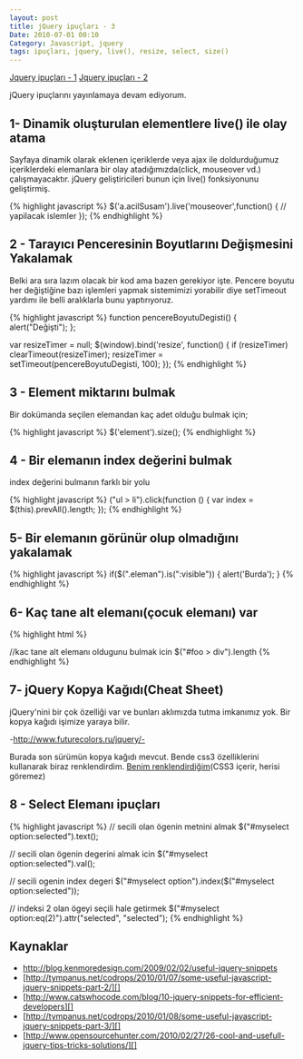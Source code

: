 ```yaml
---
layout: post
title: jQuery ipuçları - 3
Date: 2010-07-01 00:10
Category: Javascript, jquery
tags: ipuçları, jquery, live(), resize, select, size()
---
```


[Jquery ipuçları - 1][]
[Jquery ipuçları - 2][]

jQuery ipuçlarını yayınlamaya devam ediyorum.

## 1- Dinamik oluşturulan elementlere live() ile olay atama

Sayfaya dinamik olarak eklenen içeriklerde veya ajax ile doldurduğumuz
içeriklerdeki elemanlara bir olay atadığımızda(click, mouseover vd.)
çalışmayacaktır. jQuery geliştiricileri bunun için live() fonksiyonunu
geliştirmiş.

{% highlight javascript %}
 $('a.acilSusam').live('mouseover',function() {
	// yapilacak islemler
});
{% endhighlight %}

## 2 - Tarayıcı Penceresinin Boyutlarını Değişmesini Yakalamak

Belki ara sıra lazım olacak bir kod ama bazen gerekiyor işte. Pencere
boyutu her değiştiğine bazı işlemleri yapmak sistemimizi yorabilir diye
setTimeout yardımı ile belli aralıklarla bunu yaptırıyoruz.

{% highlight javascript %}
function pencereBoyutuDegisti() {
	alert("Değişti");
};

var resizeTimer = null;
$(window).bind('resize', function() {
    if (resizeTimer) clearTimeout(resizeTimer);
    resizeTimer = setTimeout(pencereBoyutuDegisti, 100);
});
{% endhighlight %}

## 3 - Element miktarını bulmak

Bir dokümanda seçilen elemandan kaç adet olduğu bulmak için;

{% highlight javascript %}
$('element').size();
{% endhighlight %}

## 4 - Bir elemanın index değerini bulmak

index değerini bulmanın farklı bir yolu

{% highlight javascript %}
("ul > li").click(function () {
	var index = $(this).prevAll().length;
});
{% endhighlight %}

## 5- Bir elemanın görünür olup olmadığını yakalamak

{% highlight javascript %}
if($(".eleman").is(":visible")) {
    alert('Burda');
}
{% endhighlight %}

## 6- Kaç tane alt elemanı(çocuk elemanı) var

{% highlight html %}
<div id="foo">
<div id="bar"></div>
<div id="baz">
<div id="biz">
</div>
<span><span>
</div>

//kac tane alt elemanı oldugunu bulmak icin
$("#foo > div").length
{% endhighlight %}


## 7- jQuery Kopya Kağıdı(Cheat Sheet)

jQuery'nini bir çok özelliği var ve bunları aklımızda tutma imkanımız
yok. Bir kopya kağıdı işimize yaraya bilir.

-http://www.futurecolors.ru/jquery/-

Burada son sürümün kopya kağıdı mevcut. Bende css3 özelliklerini
kullanarak biraz renklendirdim. [Benim renklendirdiğim][](CSS3 içerir,
herisi göremez)

## 8 - Select Elemanı ipuçları

{% highlight javascript %}
// secili olan ögenin metnini almak
$("#myselect option:selected").text();

// secili olan ögenin degerini almak icin
$("#myselect option:selected").val();

// secili ogenin index degeri
$("#myselect option").index($("#myselect option:selected"));

// indeksi 2 olan ögeyi seçili hale getirmek
$("#myselect option:eq(2)").attr("selected", "selected");
{% endhighlight %}


## Kaynaklar

-   http://blog.kenmoredesign.com/2009/02/02/useful-jquery-snippets
-   [http://tympanus.net/codrops/2010/01/07/some-useful-javascript-jquery-snippets-part-2/][]
-   [http://www.catswhocode.com/blog/10-jquery-snippets-for-efficient-developers][]
-   [http://tympanus.net/codrops/2010/01/08/some-useful-javascript-jquery-snippets-part-3/][]
-   [http://www.opensourcehunter.com/2010/02/27/26-cool-and-usefull-jquery-tips-tricks-solutions/][]

  [Jquery ipuçları - 1]: http://www.fatihhayrioglu.com/jquery-ipuclari/
  [Jquery ipuçları - 2]: http://www.fatihhayrioglu.com/jquery-ipuclari-2/
  [Benim renklendirdiğim]: /dokumanlar/jQuery14.htm
  [http://tympanus.net/codrops/2010/01/07/some-useful-javascript-jquery-snippets-part-2/]: http://tympanus.net/codrops/2010/01/07/some-useful-javascript-jquery-snippets-part-2/
  [http://www.catswhocode.com/blog/10-jquery-snippets-for-efficient-developers]: http://www.catswhocode.com/blog/10-jquery-snippets-for-efficient-developers
  [http://tympanus.net/codrops/2010/01/08/some-useful-javascript-jquery-snippets-part-3/]: http://tympanus.net/codrops/2010/01/08/some-useful-javascript-jquery-snippets-part-3/
  [http://www.opensourcehunter.com/2010/02/27/26-cool-and-usefull-jquery-tips-tricks-solutions/]: http://www.opensourcehunter.com/2010/02/27/26-cool-and-usefull-jquery-tips-tricks-solutions/
